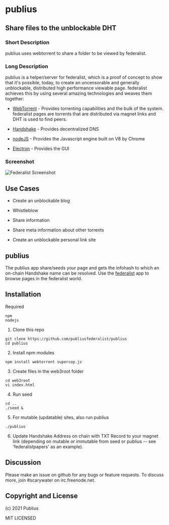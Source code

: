 # publius
## Share files to the unblockable DHT

### Short Description

publius uses webtorrent to share a folder to be viewed by federalist.

### Long Description

publius is a helper/server for federalist, which is a proof of concept to show that it's possible, today, to create an uncensorable and generally unblockable, distributed high performance 
viewable page.  federalist achieves this by using several amazing technologies and weaves them together:  

- [WebTorrent](https://github.com/webtorrent) - Provides torrenting capabilities and the bulk of the system.  federalist pages are torrents that are
distributed via magnet links and DHT is used to find peers.                            

- [Handshake](https://github.com/handshake-org/) - Provides decentralized DNS

- [nodeJS](https://github.com/nodejs) - Provides the Javascript engine built on V8 by Chrome

- [Electron](https://github.com/electron) - Provides the GUI


### Screenshot

![Federalist Screenshot](https://github.com/publiusfederalist/federalist/blob/master/federalist.png?raw=true)

## Use Cases

- Create an unblockable blog

- Whistleblow

- Share information

- Share meta information about other torrents

- Create an unblockable personal link site

## publius

The publius app share/seeds your page and gets the infohash to which an on-chain Handshake
name can be resolved.  Use the [federalist](https://github.com/publiusfederalist/federalist) app to browse pages in the federalist world.


## Installation

Required
```
npm
nodejs
```

1. Clone this repo
```
git clone https://github.com/publiusfederalist/publius
cd publius
```

2. Install npm modules
```
npm install webtorrent supercop.js
```

3. Create files in the web3root folder
```
cd web3root
vi index.html
```

4. Run seed
```
cd ..
./seed &
```

5. For mutable (updatable) sites, also run publius
```
./publius
```
6. Update Handshake Address on chain with TXT Record to your magnet link (depending on mutable or immutable from seed or publius -- see 'federalistpapers' as an example).

## Discussion

Please make an issue on github for any bugs or feature requests.  To discuss more,
join #scarywater on irc.freenode.net.

## Copyright and License

(c) 2021 Publius

MIT LICENSED

